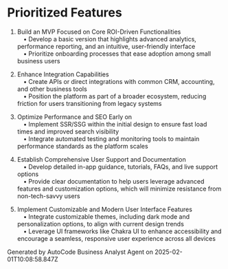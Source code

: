 # Prioritized Features

1. Build an MVP Focused on Core ROI-Driven Functionalities  
    • Develop a basic version that highlights advanced analytics, performance reporting, and an
   intuitive, user-friendly interface  
    • Prioritize onboarding processes that ease adoption among small business users

2. Enhance Integration Capabilities  
    • Create APIs or direct integrations with common CRM, accounting, and other business tools  
    • Position the platform as part of a broader ecosystem, reducing friction for users
   transitioning from legacy systems

3. Optimize Performance and SEO Early on  
    • Implement SSR/SSG within the initial design to ensure fast load times and improved search
   visibility  
    • Integrate automated testing and monitoring tools to maintain performance standards as the
   platform scales

4. Establish Comprehensive User Support and Documentation  
    • Develop detailed in-app guidance, tutorials, FAQs, and live support options  
    • Provide clear documentation to help users leverage advanced features and customization
   options, which will minimize resistance from non-tech-savvy users

5. Implement Customizable and Modern User Interface Features  
    • Integrate customizable themes, including dark mode and personalization options, to align with
   current design trends  
    • Leverage UI frameworks like Chakra UI to enhance accessibility and encourage a seamless,
   responsive user experience across all devices

Generated by AutoCode Business Analyst Agent on 2025-02-01T10:08:58.847Z
